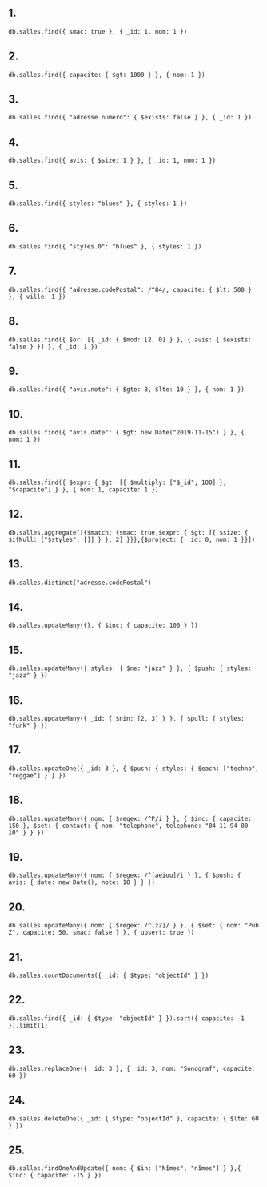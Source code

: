 ## 1. 
```
db.salles.find({ smac: true }, { _id: 1, nom: 1 })
```

## 2.
```
db.salles.find({ capacite: { $gt: 1000 } }, { nom: 1 })
```

## 3.
```
db.salles.find({ "adresse.numero": { $exists: false } }, { _id: 1 })
```

## 4.
```
db.salles.find({ avis: { $size: 1 } }, { _id: 1, nom: 1 })
```

## 5.
```
db.salles.find({ styles: "blues" }, { styles: 1 })
```

## 6.
```
db.salles.find({ "styles.0": "blues" }, { styles: 1 })
```

## 7.
```
db.salles.find({ "adresse.codePostal": /^84/, capacite: { $lt: 500 } }, { ville: 1 })
```

## 8.
```
db.salles.find({ $or: [{ _id: { $mod: [2, 0] } }, { avis: { $exists: false } }] }, { _id: 1 })
```

## 9.
```
db.salles.find({ "avis.note": { $gte: 8, $lte: 10 } }, { nom: 1 })
```

## 10.
```
db.salles.find({ "avis.date": { $gt: new Date("2019-11-15") } }, { nom: 1 })
```

## 11.
```
db.salles.find({ $expr: { $gt: [{ $multiply: ["$_id", 100] }, "$capacite"] } }, { nom: 1, capacite: 1 })
```

## 12.
```
db.salles.aggregate([{$match: {smac: true,$expr: { $gt: [{ $size: { $ifNull: ["$styles", []] } }, 2] }}},{$project: { _id: 0, nom: 1 }}])
```

## 13.
```
db.salles.distinct("adresse.codePostal")
```

## 14.
```
db.salles.updateMany({}, { $inc: { capacite: 100 } })
```

## 15.
```
db.salles.updateMany({ styles: { $ne: "jazz" } }, { $push: { styles: "jazz" } })
```

## 16.
```
db.salles.updateMany({ _id: { $nin: [2, 3] } }, { $pull: { styles: "funk" } })
```

## 17.
```
db.salles.updateOne({ _id: 3 }, { $push: { styles: { $each: ["techno", "reggae"] } } })
```

## 18.
```
db.salles.updateMany({ nom: { $regex: /^P/i } }, { $inc: { capacite: 150 }, $set: { contact: { nom: "telephone", telephone: "04 11 94 00 10" } } })
```

## 19.
```
db.salles.updateMany({ nom: { $regex: /^[aeiou]/i } }, { $push: { avis: { date: new Date(), note: 10 } } })
```

## 20.
```
db.salles.updateMany({ nom: { $regex: /^[zZ]/ } }, { $set: { nom: "Pub Z", capacite: 50, smac: false } }, { upsert: true })
```

## 21.
```
db.salles.countDocuments({ _id: { $type: "objectId" } })
```

## 22.
```
db.salles.find({ _id: { $type: "objectId" } }).sort({ capacite: -1 }).limit(1)
```
## 23.
```
db.salles.replaceOne({ _id: 3 }, { _id: 3, nom: "Sonograf", capacite: 60 })
```

## 24.
```
db.salles.deleteOne({ _id: { $type: "objectId" }, capacite: { $lte: 60 } })
```

## 25.
```
db.salles.findOneAndUpdate({ nom: { $in: ["Nîmes", "nîmes"] } },{ $inc: { capacite: -15 } })
```
